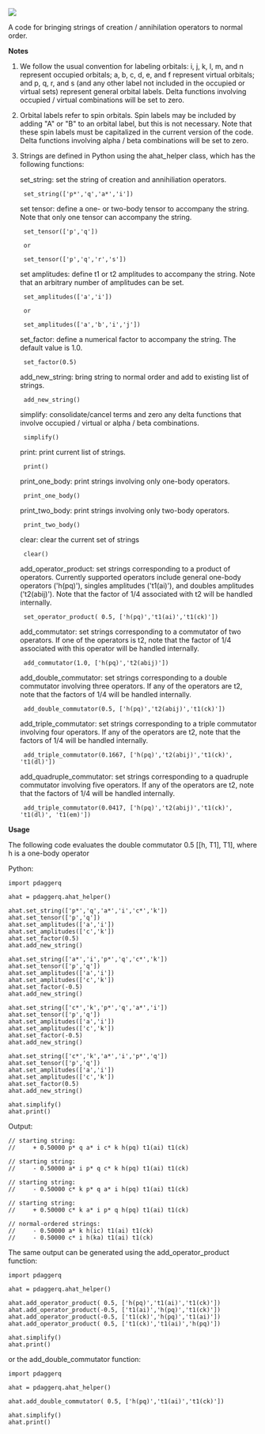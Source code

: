 <img src="https://render.githubusercontent.com/render/math?math=p^{\dagger}q">

A code for bringing strings of creation / annihilation operators to normal order.

**Notes**

1. We follow the usual convention for labeling orbitals: i, j, k, l, m, and n represent occupied orbitals; a, b, c, d, e, and f represent virtual orbitals; and p, q, r, and s (and any other label not included in the occupied or virtual sets) represent general orbital labels. Delta functions involving occupied / virtual combinations will be set to zero.

2. Orbital labels refer to spin orbitals. Spin labels may be included by adding "A" or "B" to an orbital label, but this is not necessary. Note that these spin labels must be capitalized in the current version of the code. Delta functions involving alpha / beta combinations will be set to zero.

3. Strings are defined in Python using the ahat_helper class, which has the following functions:

    set_string: set the string of creation and annihiliation operators.
    
        set_string(['p*','q','a*','i'])
        
    set tensor: define a one- or two-body tensor to accompany the string. Note that only one tensor can accompany the string.
    
        set_tensor(['p','q'])
        
        or
        
        set_tensor(['p','q','r','s'])
        
    set amplitudes: define t1 or t2 amplitudes to accompany the string. Note that an arbitrary number of amplitudes can be set.

        set_amplitudes(['a','i'])
        
        or 
        
        set_amplitudes(['a','b','i','j'])
        
    set_factor: define a numerical factor to accompany the string. The default value is 1.0.
    
        set_factor(0.5)

    add_new_string: bring string to normal order and add to existing list of strings.
    
        add_new_string()
        
    simplify: consolidate/cancel terms and zero any delta functions that involve occupied / virtual or alpha / beta combinations.
    
        simplify()
        
    print: print current list of strings.
        
        print()

    print_one_body: print strings involving only one-body operators.
    
        print_one_body()
        
    print_two_body: print strings involving only two-body operators.
    
        print_two_body()
        
    clear: clear the current set of strings
    
        clear()
        
    add_operator_product: set strings corresponding to a product of operators. Currently supported operators include general one-body operators ('h(pq)'), singles amplitudes ('t1(ai)'), and doubles amplitudes ('t2(abij)'). Note that the factor of 1/4 associated with t2 will be handled internally.
    
        set_operator_product( 0.5, ['h(pq)','t1(ai)','t1(ck)'])
        
    add_commutator: set strings corresponding to a commutator of two operators. If one of the operators is t2, note that the factor of 1/4 associated with this operator will be handled internally.
    
        add_commutator(1.0, ['h(pq)','t2(abij)'])
  
    add_double_commutator: set strings corresponding to a double commutator involving three operators. If any of the operators are t2, note that the factors of 1/4 will be handled internally.
    
        add_double_commutator(0.5, ['h(pq)','t2(abij)','t1(ck)'])
        
    add_triple_commutator: set strings corresponding to a triple commutator involving four operators. If any of the operators are t2, note that the factors of 1/4 will be handled internally.
    
        add_triple_commutator(0.1667, ['h(pq)','t2(abij)','t1(ck)', 't1(dl)'])
        
    add_quadruple_commutator: set strings corresponding to a quadruple commutator involving five operators. If any of the operators are t2, note that the factors of 1/4 will be handled internally.
    
        add_triple_commutator(0.0417, ['h(pq)','t2(abij)','t1(ck)', 't1(dl)', 't1(em)'])
        
**Usage**

The following code evaluates the double commutator 0.5 [[h, T1], T1], where h is a one-body operator

Python:

    import pdaggerq
    
    ahat = pdaggerq.ahat_helper()

    ahat.set_string(['p*','q','a*','i','c*','k'])
    ahat.set_tensor(['p','q'])
    ahat.set_amplitudes(['a','i'])
    ahat.set_amplitudes(['c','k'])
    ahat.set_factor(0.5)
    ahat.add_new_string()

    ahat.set_string(['a*','i','p*','q','c*','k'])
    ahat.set_tensor(['p','q'])
    ahat.set_amplitudes(['a','i'])
    ahat.set_amplitudes(['c','k'])
    ahat.set_factor(-0.5)
    ahat.add_new_string()

    ahat.set_string(['c*','k','p*','q','a*','i'])
    ahat.set_tensor(['p','q'])
    ahat.set_amplitudes(['a','i'])
    ahat.set_amplitudes(['c','k'])
    ahat.set_factor(-0.5)
    ahat.add_new_string()

    ahat.set_string(['c*','k','a*','i','p*','q'])
    ahat.set_tensor(['p','q'])
    ahat.set_amplitudes(['a','i'])
    ahat.set_amplitudes(['c','k'])
    ahat.set_factor(0.5)
    ahat.add_new_string()

    ahat.simplify()
    ahat.print()

Output:

    // starting string:
    //     + 0.50000 p* q a* i c* k h(pq) t1(ai) t1(ck)

    // starting string:
    //     - 0.50000 a* i p* q c* k h(pq) t1(ai) t1(ck)

    // starting string:
    //     - 0.50000 c* k p* q a* i h(pq) t1(ai) t1(ck)

    // starting string:
    //     + 0.50000 c* k a* i p* q h(pq) t1(ai) t1(ck)

    // normal-ordered strings:
    //     - 0.50000 a* k h(ic) t1(ai) t1(ck)
    //     - 0.50000 c* i h(ka) t1(ai) t1(ck)

The same output can be generated using the add_operator_product function:

    import pdaggerq
    
    ahat = pdaggerq.ahat_helper()

    ahat.add_operator_product( 0.5, ['h(pq)','t1(ai)','t1(ck)'])
    ahat.add_operator_product(-0.5, ['t1(ai)','h(pq)','t1(ck)'])
    ahat.add_operator_product(-0.5, ['t1(ck)','h(pq)','t1(ai)'])
    ahat.add_operator_product( 0.5, ['t1(ck)','t1(ai)','h(pq)'])

    ahat.simplify()
    ahat.print()

or the add_double_commutator function:

    import pdaggerq
    
    ahat = pdaggerq.ahat_helper()

    ahat.add_double_commutator( 0.5, ['h(pq)','t1(ai)','t1(ck)'])

    ahat.simplify()
    ahat.print()
